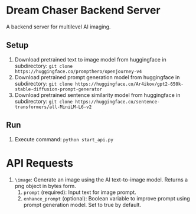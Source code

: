 # Dream Chaser Backend Server

A backend server for multilevel AI imaging.

## Setup

1. Download pretrained text to image model from huggingface in subdirectory: `git clone https://huggingface.co/prompthero/openjourney-v4`
2. Download pretrained prompt generation model from huggingface in subdirectory: `git clone https://huggingface.co/Ar4ikov/gpt2-650k-stable-diffusion-prompt-generator`
3. Download pretrained sentence similarity model from huggingface in subdirectory: `git clone https://huggingface.co/sentence-transformers/all-MiniLM-L6-v2`

## Run

1. Execute command: `python start_api.py`

# API Requests

1. `\image`: Generate an image using the AI text-to-image model. Returns a png object in bytes form.
    1. `prompt` (required): Input text for image prompt.
    2. `enhance_prompt` (optional): Boolean variable to improve prompt using prompt generation model. Set to true by default.
